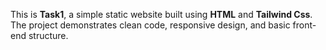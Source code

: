 This is **Task1**, a simple static website built using **HTML** and **Tailwind Css**. 
The project demonstrates clean code, responsive design, and basic front-end structure.
